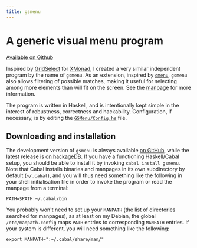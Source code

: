 ```yaml
---
title: gsmenu
---
```


A generic visual menu program
===============================
[Available on Github](http://github.com/Athas/gsmenu)

Inspired by
[GridSelect](http://blog.clemens.endorphin.org/2008/11/xmonad-gridselect.html)
for [XMonad](http://xmonad.org/), I created a very similar independent
program by the name of `gsmenu`.  As an extension, inspired by
[`dmenu`][dmenu], `gsmenu` also allows filtering of possible matches,
making it useful for selecting among more elements than will fit on
the screen.  See the [manpage][] for more information.

The program is written in Haskell, and is intentionally kept simple in
the interest of robustness, correctness and hackability.
Configuration, if necessary, is by editing the
[`GSMenu/Config.hs`][config.hs] file.

Downloading and installation
----------------------------

The development version of `gsmenu` is always available [on
GitHub][gitrepo], while the latest release is [on hackageDB][hackage].
If you have a functioning Haskell/Cabal setup, you should be able to
install it by invoking `cabal install gsmenu`.  Note that Cabal
installs binaries and manpages in its own subdirectory by default
(`~/.cabal`), and you will thus need something like the following in
your shell initialisation file in order to invoke the program or read
the manpage from a terminal:

    PATH=$PATH:~/.cabal/bin

You probably won't need to set up your `MANPATH` (the list of
directories searched for manpages), as at least on my Debian, the
global `/etc/manpath.config` maps `PATH` entries to corresponding
`MANPATH` entries.  If your system is different, you will need
something like the following:

    export MANPATH=":~/.cabal/share/man/"


[dmenu]: http://tools.suckless.org/dmenu/
[manpage]: manpage.html
[gitrepo]: http://github.com/Athas/gsmenu
[hackage]: http://hackage.haskell.org/package/gsmenu
[config.hs]: http://sigkill.dk/pub/code/gsmenu/GSMenu/Config.hs
